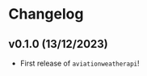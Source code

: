 # Changelog

<!--next-version-placeholder-->

## v0.1.0 (13/12/2023)

- First release of `aviationweatherapi`!